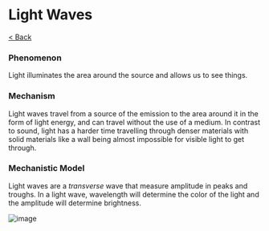 # Light Waves

[< Back](https://lucian-bhs.github.io/phys-project/concepts)

### Phenomenon

Light illuminates the area around the source and allows us to see things.

### Mechanism

Light waves travel from a source of the emission to the area around it in the form of light energy, and can travel without the use of a medium. In contrast to sound, light has a harder time travelling through denser materials with solid materials like a wall being almost impossible for visible light to get through.

### Mechanistic Model

Light waves are a *transverse* wave that measure amplitude in peaks and troughs. In a light wave, wavelength will determine the color of the light and the amplitude will determine brightness.

![image](http://3.bp.blogspot.com/-HN9nRoE4YLM/VFfq1Q5qs6I/AAAAAAAAADs/v_TfSWyRWI4/s1600/waves.jpg)

